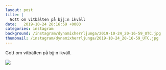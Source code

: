 ```yaml
---
layout: post
title: |
  Gott om vitbälten på bjj:n ikväll
date:   2019-10-24 20:16:59 +0000
categories: instagram
background: /instagram/dynamixherrljunga/2019-10-24_20-16-59_UTC.jpg
thumbnail: /instagram/dynamixherrljunga/2019-10-24_20-16-59_UTC.jpg
---
```

Gott om vitbälten på bjj:n ikväll. 



<img src='/www-dynamix-herrljunga/instagram/dynamixherrljunga/2019-10-24_20-16-59_UTC.jpg' class='img-fluid' />
